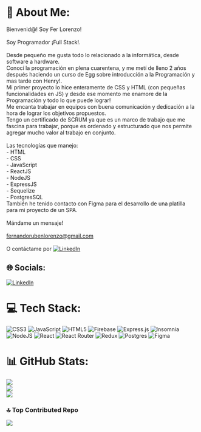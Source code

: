 # 💫 About Me:
Bienvenid@! Soy Fer Lorenzo!<br>  <br> Soy Programador ¡Full Stack!. 
<br><br>
Desde pequeño me gusta todo lo relacionado a la informática, desde software a hardware.<br>   Conocí la programación en plena cuarentena, y me metí de lleno 2 años después haciendo un curso de Egg sobre introducción a la Programación y mas tarde con Henry!.<br>   Mi primer proyecto lo hice enteramente de CSS y HTML (con pequeñas funcionalidades en JS) y desde ese momento me enamore de la Programación y todo lo que puede lograr!<br>   Me encanta trabajar en equipos con buena comunicación y dedicación a la hora de lograr los objetivos propuestos.<br>   Tengo un certificado de SCRUM ya que es un marco de trabajo que me fascina para trabajar, porque es ordenado y estructurado que nos permite agregar mucho valor al trabajo en conjunto.<br><br>Las tecnologías que manejo: <br>- HTML<br>- CSS<br>- JavaScript <br>- ReactJS<br>- NodeJS<br>- ExpressJS<br>- Sequelize<br>- PostgresSQL  <br> También he tenido contacto con Figma para el desarrollo de una platilla para mi proyecto de un SPA.<br><br>Mándame un mensaje!<br><br>fernandorubenlorenzo@gmail.com<br><br>O contáctame por [![LinkedIn](https://img.shields.io/badge/LinkedIn-%230077B5.svg?logo=linkedin&logoColor=white)](https://www.linkedin.com/in/fernando-lorenzo-4a6881251/) 


## 🌐 Socials:
[![LinkedIn](https://img.shields.io/badge/LinkedIn-%230077B5.svg?logo=linkedin&logoColor=white)](https://www.linkedin.com/in/fernando-lorenzo-4a6881251/) 

              

# 💻 Tech Stack:
![CSS3](https://img.shields.io/badge/css3-%231572B6.svg?style=flat-square&logo=css3&logoColor=white) ![JavaScript](https://img.shields.io/badge/javascript-%23323330.svg?style=flat-square&logo=javascript&logoColor=%23F7DF1E) ![HTML5](https://img.shields.io/badge/html5-%23E34F26.svg?style=flat-square&logo=html5&logoColor=white) ![Firebase](https://img.shields.io/badge/firebase-%23039BE5.svg?style=flat-square&logo=firebase) ![Express.js](https://img.shields.io/badge/express.js-%23404d59.svg?style=flat-square&logo=express&logoColor=%2361DAFB) ![Insomnia](https://img.shields.io/badge/Insomnia-black?style=flat-square&logo=insomnia&logoColor=5849BE) ![NodeJS](https://img.shields.io/badge/node.js-6DA55F?style=flat-square&logo=node.js&logoColor=white) ![React](https://img.shields.io/badge/react-%2320232a.svg?style=flat-square&logo=react&logoColor=%2361DAFB) ![React Router](https://img.shields.io/badge/React_Router-CA4245?style=flat-square&logo=react-router&logoColor=white) ![Redux](https://img.shields.io/badge/redux-%23593d88.svg?style=flat-square&logo=redux&logoColor=white) ![Postgres](https://img.shields.io/badge/postgres-%23316192.svg?style=flat-square&logo=postgresql&logoColor=white) 	![Figma](https://img.shields.io/badge/figma-%23F24E1E.svg?style=flat-square&logo=figma&logoColor=white)
# 📊 GitHub Stats:
![](https://github-readme-stats.vercel.app/api?username=FerLorenzoR&theme=dark&hide_border=true&include_all_commits=false&count_private=true)<br/>
![](https://github-readme-streak-stats.herokuapp.com/?user=FerLorenzoR&theme=dark&hide_border=true)<br/>
![](https://github-readme-stats.vercel.app/api/top-langs/?username=FerLorenzoR&theme=dark&hide_border=true&include_all_commits=false&count_private=true&layout=compact)

### 🔝 Top Contributed Repo
![](https://github-contributor-stats.vercel.app/api?username=FerLorenzoR&limit=5&theme=dark&combine_all_yearly_contributions=true)
